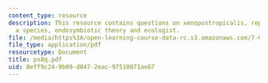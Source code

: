 ```yaml
---
content_type: resource
description: This resource contains questions on xenopustropicalis, reproductionof
  a species, endosymbiotic theory and ecologist.
file: /media/https%3A/open-learning-course-data-rc.s3.amazonaws.com/7-014-introductory-biology-spring-2005/8eff9c249b09d0472eac97510071ae67_ps8q.pdf
file_type: application/pdf
resourcetype: Document
title: ps8q.pdf
uid: 8eff9c24-9b09-d047-2eac-97510071ae67
---
```

